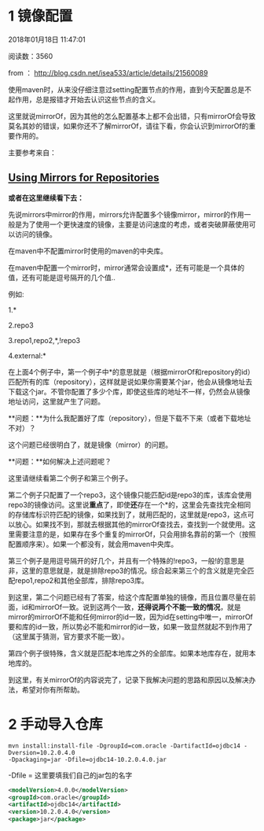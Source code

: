 # 1 镜像配置

2018年01月18日 11:47:01

阅读数：3560

from ： http://blog.csdn.net/isea533/article/details/21560089

使用maven时，从来没仔细注意过setting配置节点的作用，直到今天配置总是不起作用，总是报错才开始去认识这些节点的含义。

这里就说mirrorOf，因为其他的怎么配置基本上都不会出错，只有mirrorOf会导致莫名其妙的错误，如果你还不了解mirrorOf，请往下看，你会认识到mirrorOf的重要作用的。

主要参考来自：

## [Using Mirrors for Repositories](http://maven.apache.org/guides/mini/guide-mirror-settings.html)

**或者在这里继续看下去：**

先说mirrors中mirror的作用，mirrors允许配置多个镜像mirror，mirror的作用一般是为了使用一个更快速度的镜像，主要是访问速度的考虑，或者突破屏蔽使用可以访问的镜像。

在maven中不配置mirror时使用的maven的中央库。

在maven中配置一个mirror时，mirror通常会设置成*，还有可能是一个具体的值，还有可能是逗号隔开的几个值..

例如:

1.*

2.repo3

3.repo1,repo2,*,!repo3

4.external:*

在上面4个例子中，第一个例子中*的意思就是（根据mirrorOf和repository的id）匹配所有的库（repository），这样就是说如果你需要某个jar，他会从镜像地址去下载这个jar。不管你配置了多少个库，即使这些库的地址不一样，仍然会从镜像地址访问，这里就产生了问题。

**问题：**为什么我配置好了库（repository），但是下载不下来（或者下载地址不对）？

这个问题已经很明白了，就是镜像（mirror）的问题。

**问题：**如何解决上述问题呢？

这里请继续看第二个例子和第三个例子。

第二个例子只配置了一个repo3，这个镜像只能匹配id是repo3的库，该库会使用repo3的镜像访问。这里说**重点**了，即使**还**存在一个*的，这里会先查找完全相同的存储库标识符匹配的镜像，如果找到了，就用匹配的，这里就是repo3，这点可以放心。如果找不到，那就去根据其他的mirrorOf查找去，查找到一个就使用。这里需要注意的是，如果存在多个重复的mirrorOf，只会用排名靠前的第一个（按照配置顺序来）。如果一个都没有，就会用maven中央库。

第三个例子是用逗号隔开的好几个，并且有一个特殊的!repo3，一般!的意思是非，这里的意思就是，就是排除repo3的情况。综合起来第三个的含义就是完全匹配repo1,repo2和其他全部库，排除repo3库。

到这里，第二个问题已经有了答案，给这个库配置单独的镜像，而且位置尽量在前面，id和mirrorOf一致。说到这两个一致，**还得说两个不能一致的情况**，就是mirror的mirrorOf不能和任何mirror的id一致，因为id在setting中唯一，mirrorOf要和库的id一致，所以势必不能和mirror的id一致，如果一致显然就起不到作用了（这里属于猜测，官方要求不能一致）。

第四个例子很特殊，含义就是匹配本地库之外的全部库。如果本地库存在，就用本地库的。

到这里，有关mirrorOf的内容说完了，记录下我解决问题的思路和原因以及解决办法，希望对你有所帮助。

# 2 手动导入仓库

```mave
mvn install:install-file -DgroupId=com.oracle -DartifactId=ojdbc14 -Dversion=10.2.0.4.0 
-Dpackaging=jar -Dfile=ojdbc14-10.2.0.4.0.jar
```

-Dfile = 这里要填我们自己的jar包的名字

```xml
<modelVersion>4.0.0</modelVersion>
<groupId>com.oracle</groupId>
<artifactId>ojdbc14</artifactId>
<version>10.2.0.4.0</version>
<package>jar</package>
```

